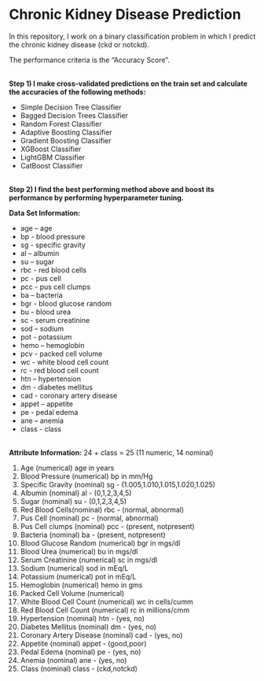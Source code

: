 # Chronic Kidney Disease Prediction

In this repository, I work on a binary classification problem in which I predict the chronic kidney disease (ckd or notckd).

The performance criteria is the “Accuracy Score”.<br><br>

**Step 1) I make cross-validated predictions on the train set and calculate the accuracies of the following methods:**
- Simple Decision Tree Classifier
- Bagged Decision Trees Classifier
- Random Forest Classifier
- Adaptive Boosting Classifier
- Gradient Boosting Classifier
- XGBoost Classifier
- LightGBM Classifier
- CatBoost Classifier<br><br>


**Step 2) I find the best performing method above and boost its performance by performing hyperparameter tuning.**

**Data Set Information:**
-	age – age
-	bp - blood pressure
-	sg - specific gravity
-	al – albumin
-	su – sugar
-	rbc - red blood cells
-	pc - pus cell
-	pcc - pus cell clumps
-	ba – bacteria
-	bgr - blood glucose random
-	bu - blood urea
-	sc - serum creatinine
-	sod – sodium
-	pot - potassium 
-	hemo – hemoglobin
-	pcv - packed cell volume
-	wc - white blood cell count
-	rc - red blood cell count
-	htn – hypertension
-	dm - diabetes mellitus
-	cad - coronary artery disease
-	appet – appetite
-	pe - pedal edema
-	ane – anemia
-	class - class<br><br>


**Attribute Information:**
24 + class = 25 (11 numeric, 14 nominal)
1. Age (numerical) age in years
2. Blood Pressure (numerical) bp in mm/Hg
3. Specific Gravity (nominal) sg - (1.005,1.010,1.015,1.020,1.025)
4. Albumin (nominal) al - (0,1,2,3,4,5) 
5. Sugar (nominal) su - (0,1,2,3,4,5)
6. Red Blood Cells(nominal) rbc - (normal, abnormal)
7. Pus Cell (nominal) pc - (normal, abnormal)
8. Pus Cell clumps (nominal) pcc - (present, notpresent)
9. Bacteria (nominal) ba - (present, notpresent)
10. Blood Glucose Random (numerical) bgr in mgs/dl
11. Blood Urea (numerical) bu in mgs/dl
12. Serum Creatinine (numerical) sc in mgs/dl
13. Sodium (numerical) sod in mEq/L
14. Potassium (numerical) pot in mEq/L
15. Hemoglobin (numerical) hemo in gms
16. Packed Cell Volume (numerical)
17. White Blood Cell Count (numerical) wc in cells/cumm
18. Red Blood Cell Count (numerical) rc in millions/cmm
19. Hypertension (nominal) htn - (yes, no)
20. Diabetes Mellitus (nominal) dm - (yes, no)
21. Coronary Artery Disease (nominal) cad - (yes, no)
22. Appetite (nominal) appet - (good,poor)
23. Pedal Edema (nominal) pe - (yes, no)
24. Anemia (nominal) ane - (yes, no)
25. Class (nominal) class - (ckd,notckd) 
